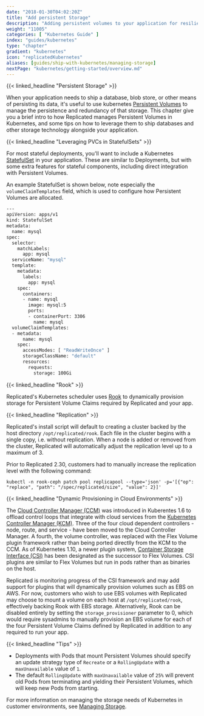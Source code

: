 ```yaml
---
date: "2018-01-30T04:02:20Z"
title: "Add persistent Storage"
description: "Adding persistent volumes to your application for resilient storage of application data"
weight: "11005"
categories: [ "Kubernetes Guide" ]
index: "guides/kubernetes"
type: "chapter"
gradient: "kubernetes"
icon: "replicatedKubernetes"
aliases: [guides/ship-with-kubernetes/managing-storage]
nextPage: "kubernetes/getting-started/overview.md"
---
```


{{< linked_headline "Persistent Storage" >}}

When your application needs to ship a database, blob store, or other means of persisting its data,
it's useful to use kubernetes [Persistent Volumes](https://kubernetes.io/docs/concepts/storage/persistent-volumes/) to manage the persistence and redundancy
of that storage. This chapter give you a brief intro to how Replicated manages Persistent Volumes in Kubernetes, and some tips on how to leverage them to ship databases and other storage technology alongside your application.

{{< linked_headline "Leveraging PVCs in StatefulSets" >}}

For most stateful deployments, you'll want to include a Kubernetes [StatefulSet](https://kubernetes.io/docs/concepts/workloads/controllers/statefulset/) in your application. These are similar to Deployments,
but with some extra features for stateful components, including direct integration with Persistent Volumes.

An example StatefulSet is shown below, note especially the `volumeClaimTemplates` field, which is
used to configure how Persistent Volumes are allocated.

```sh
---
apiVersion: apps/v1
kind: StatefulSet
metadata:
  name: mysql
spec:
  selector:
    matchLabels:
      app: mysql
  serviceName: "mysql"
  template:
    metadata:
      labels:
        app: mysql
    spec:
      containers:
      - name: mysql
        image: mysql:5
        ports:
        - containerPort: 3306
          name: mysql
  volumeClaimTemplates:
  - metadata:
      name: mysql
    spec:
      accessModes: [ "ReadWriteOnce" ]
      storageClassName: "default"
      resources:
        requests:
          storage: 100Gi
```

{{< linked_headline "Rook" >}}

Replicated's Kubernetes scheduler uses [Rook](https://rook.io/) to dynamically provision storage for Persistent Volume Claims required by Replicated and your app.

{{< linked_headline "Replication" >}}

Replicated's install script will default to creating a cluster backed by the host directory `/opt/replicated/rook`.
Each file in the cluster begins with a single copy, i.e. without replication.
When a node is added or removed from the cluster, Replicated will automatically adjust the replication level up to a maximum of 3.

Prior to Replicated 2.30, customers had to manually increase the replication level with the following command:

```shell
kubectl -n rook-ceph patch pool replicapool --type='json' -p='[{"op": "replace", "path": "/spec/replicated/size", "value": 2}]'
```

{{< linked_headline "Dynamic Provisioning in Cloud Environments" >}}

The [Cloud Controller Manager (CCM)](https://kubernetes.io/docs/concepts/architecture/cloud-controller/) was introduced in Kuberentes 1.6 to offload control loops that integrate with cloud services from the [Kubernetes Controller Manager (KCM)](https://kubernetes.io/docs/concepts/overview/components/#kube-controller-manager).
Three of the four cloud dependent controllers - node, route, and service - have been moved to the Cloud Controller Manager.
A fourth, the volume controller, was replaced with the Flex Volume plugin framework rather than being ported directlly from the KCM to the CCM.
As of Kubernetes 1.10, a newer plugin system, [Container Storage Interface (CSI)](https://github.com/container-storage-interface/spec/blob/master/spec.md) has been designated as the successor to Flex Volumes.
CSI plugins are similar to Flex Volumes but run in pods rather than as binaries on the host.

Replicated is monitoring progress of the CSI framework and may add support for plugins that will dynamically provision volumes such as EBS on AWS.
For now, customers who wish to use EBS volumes with Replicated may choose to mount a volume on each host at `/opt/replicated/rook`, effectively backing Rook with EBS storage.
Alternatively, Rook can be disabled entirely by setting the `storage_provisioner` parameter to 0, which would require sysadmins to manually provision an EBS volume for each of the four Persistent Volume Claims defined by Replicated in addition to any required to run your app.

{{< linked_headline "Tips" >}}

- Deployments with Pods that mount Persistent Volumes should specify an update strategy type of `Recreate` or a `RollingUpdate` with a `maxUnavailable` value of `1`.
- The default `RollingUpdate` with `maxUnavailable` value of `25%` will prevent old Pods from terminating and yielding their Persistent Volumes, which will keep new Pods from starting.

For more information on managing the storage needs of Kubernetes in customer environments, see [Managing Storage](/docs/kubernetes/customer-installations/managing-storage/).
